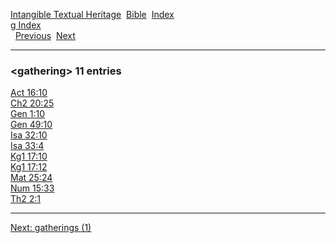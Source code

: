 [Intangible Textual Heritage](../../index)  [Bible](../index) 
[Index](index)   
[g Index](_g_)  
  [Previous](c04653)  [Next](c04655) 

------------------------------------------------------------------------

### &lt;gathering&gt; 11 entries

[Act 16:10](../kjv/act016.htm#010)  
[Ch2 20:25](../kjv/ch2020.htm#025)  
[Gen 1:10](../kjv/gen001.htm#010)  
[Gen 49:10](../kjv/gen049.htm#010)  
[Isa 32:10](../kjv/isa032.htm#010)  
[Isa 33:4](../kjv/isa033.htm#004)  
[Kg1 17:10](../kjv/kg1017.htm#010)  
[Kg1 17:12](../kjv/kg1017.htm#012)  
[Mat 25:24](../kjv/mat025.htm#024)  
[Num 15:33](../kjv/num015.htm#033)  
[Th2 2:1](../kjv/th2002.htm#001)  

------------------------------------------------------------------------

[Next: gatherings (1)](c04655)
